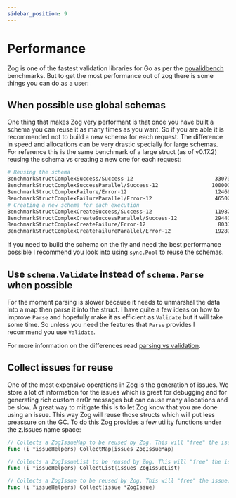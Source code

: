 ```yaml
---
sidebar_position: 9
---
```


# Performance

Zog is one of the fastest validation libraries for Go as per the [govalidbench](https://github.com/Oudwins/govalidbench) benchmarks. But to get the most performance out of zog there is some things you can do as a user:

## When possible use global schemas

One thing that makes Zog very performant is that once you have built a schema you can reuse it as many times as you want. So if you are able it is recommended not to build a new schema for each request. The difference in speed and allocations can be very drastic specially for large schemas. For reference this is the same benchmark of a large struct (as of v0.17.2) reusing the schema vs creating a new one for each request:

```bash
# Reusing the schema
BenchmarkStructComplexSuccess/Success-12                          330733              3626 ns/op             451 B/op         28 allocs/op
BenchmarkStructComplexSuccessParallel/Success-12                 1000000              1294 ns/op             476 B/op         28 allocs/op
BenchmarkStructComplexFailure/Error-12                            124696              8428 ns/op            1395 B/op         59 allocs/op
BenchmarkStructComplexFailureParallel/Error-12                    465020              3047 ns/op            1410 B/op         57 allocs/op
# Creating a new schema for each execution
BenchmarkStructComplexCreateSuccess/Success-12                    119824              8757 ns/op            9702 B/op        114 allocs/op
BenchmarkStructComplexCreateSuccessParallel/Success-12            294409              4607 ns/op            9905 B/op        114 allocs/op
BenchmarkStructComplexCreateFailure/Error-12                       80371             14069 ns/op           10652 B/op        145 allocs/op
BenchmarkStructComplexCreateFailureParallel/Error-12              192896              6993 ns/op           10793 B/op        144 allocs/op
```

If you need to build the schema on the fly and need the best performance possible I recommend you look into using `sync.Pool` to reuse the schemas.

## Use `schema.Validate` instead of `schema.Parse` when possible

For the moment parsing is slower because it needs to unmarshal the data into a map then parse it into the struct. I have quite a few ideas on how to improve `Parse` and hopefully make it as efficient as `Validate` but it will take some time. So unless you need the features that `Parse` provides I recommend you use `Validate`.

For more information on the differences read [parsing vs validation](/core-concepts/parsing-vs-validation).

## Collect issues for reuse

One of the most expensive operations in Zog is the generation of issues. We store a lot of information for the issues which is great for debugging and for generating rich custom err0r messages but can cause many allocations and be slow. A great way to mitigate this is to let Zog know that you are done using an issue. This way Zog will reuse those structs which will put less preassure on the GC. To do this Zog provides a few utility functions under the z.Issues name space:

```go
// Collects a ZogIssueMap to be reused by Zog. This will "free" the issues in the map. This can help make Zog more performant by reusing issue structs.
func (i *issueHelpers) CollectMap(issues ZogIssueMap)

// Collects a ZogIssueList to be reused by Zog. This will "free" the issues in the list. This can help make Zog more performant by reusing issue structs.
func (i *issueHelpers) CollectList(issues ZogIssueList)

// Collects a ZogIssue to be reused by Zog. This will "free" the issue. This can help make Zog more performant by reusing issue structs.
func (i *issueHelpers) Collect(issue *ZogIssue)
```
